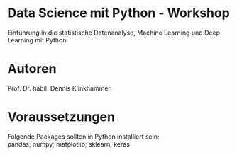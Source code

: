 # Data Science mit Python - Workshop
Einführung in die statistische Datenanalyse, Machine Learning und Deep Learning mit Python

# Autoren
Prof. Dr. habil. Dennis Klinkhammer

# Voraussetzungen
Folgende Packages sollten in Python installiert sein:<br>
pandas; numpy; matplotlib; sklearn; keras
